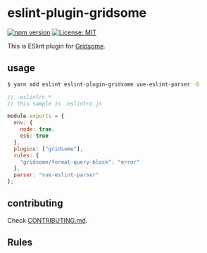 # eslint-plugin-gridsome

[![npm version](https://badge.fury.io/js/eslint-plugin-gridsome.svg)](https://badge.fury.io/js/eslint-plugin-gridsome)
[![License: MIT](https://img.shields.io/badge/License-MIT-green.svg)](https://opensource.org/licenses/MIT)

This is ESlint plugin for [Gridsome](https://gridsome.org/).

## usage

```bash
$ yarn add eslint eslint-plugin-gridsome vue-eslint-parser -D
```

```javascript
// .eslintrc.*
// this sample is .eslintrc.js

module.exports = {
  env: {
    node: true,
    es6: true
  },
  plugins: ["gridsome"],
  rules: {
    "gridsome/format-query-block": "error"
  },
  parser: "vue-eslint-parser"
};
```

## contributing

Check [CONTRIBUTING.md](https://github.com/gridsome/eslint-plugin-gridsome/blob/master/CONTRIBUTING.md).

## Rules
